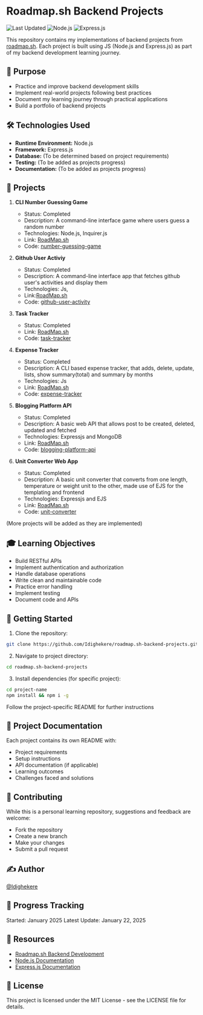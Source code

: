 # Roadmap.sh Backend Projects

![Last Updated](https://img.shields.io/badge/Last%20Updated-January%202025-brightgreen)
![Node.js](https://img.shields.io/badge/Node.js-339933?style=flat&logo=nodedotjs&logoColor=white)
![Express.js](https://img.shields.io/badge/Express.js-000000?style=flat&logo=express&logoColor=white)

This repository contains my implementations of backend projects from [roadmap.sh](https://roadmap.sh). Each project is built using JS (Node.js and Express.js) as part of my backend development learning journey.

## 🎯 Purpose

- Practice and improve backend development skills
- Implement real-world projects following best practices
- Document my learning journey through practical applications
- Build a portfolio of backend projects

## 🛠️ Technologies Used

- **Runtime Environment:** Node.js
- **Framework:** Express.js
- **Database:** (To be determined based on project requirements)
- **Testing:** (To be added as projects progress)
- **Documentation:** (To be added as projects progress)

## 🚀 Projects

1. **CLI Number Guessing Game**
   - Status: Completed
   - Description: A command-line interface game where users guess a random number
   - Technologies: Node.js, Inquirer.js
   - Link: [RoadMap.sh](https://roadmap.sh/projects/number-guessing-game)
   - Code: [number-guessing-game](https://github.com/Idighekere/RoadMap.sh-Backend-Projects/tree/master/number-guessing-game)

2. **Github User Activiy**
   - Status: Completed
   - Description: A command-line interface app that fetches github user's activities and display them
   - Technologies: Js,
   - Link:[RoadMap.sh](https://roadmap.sh/projects/github-user-activity)
   - Code: [github-user-activity](https://github.com/Idighekere/RoadMap.sh-Backend-Projects/tree/master/github-user-activity)

3. **Task Tracker**
   - Status: Completed
   - Link: [RoadMap.sh](https://roadmap.sh/projects/task-tracker)
   - Code: [task-tracker](https://github.com/Idighekere/RoadMap.sh-Backend-Projects/tree/master/task-tracker)
4. **Expense Tracker**
   - Status: Completed
   - Description: A CLI based expense tracker, that adds, delete, update, lists, show summary(total) and summary by months
   - Technologies: Js
   - Link: [RoadMap.sh](https://roadmap.sh/projects/expense-tracker)
   - Code: [expense-tracker](https://github.com/Idighekere/RoadMap.sh-Backend-Projects/tree/master/expense-tracker)
5. **Blogging Platform API**
   - Status: Completed
   - Description: A basic web API that allows post to be created, deleted, updated and fetched
   - Technologies: Expressjs and MongoDB
   - Link: [RoadMap.sh](https://roadmap.sh/projects/blogging-platform-api)
   - Code: [blogging-platform-api](https://github.com/Idighekere/RoadMap.sh-Backend-Projects/tree/master/blogging-platform-api)
6. **Unit Converter Web App**
   - Status: Completed
   - Description: A basic unit converter that converts from one length, temperature or weight unit to the other, made use of EJS for the templating and frontend
   - Technologies: Expressjs and EJS
   - Link: [RoadMap.sh](https://roadmap.sh/projects/unit-converter)
   - Code: [unit-converter](https://github.com/Idighekere/RoadMap.sh-Backend-Projects/tree/master/unit-converter)

(More projects will be added as they are implemented)

## 🎓 Learning Objectives

- Build RESTful APIs
- Implement authentication and authorization
- Handle database operations
- Write clean and maintainable code
- Practice error handling
- Implement testing
- Document code and APIs

## 🚀 Getting Started

1. Clone the repository:
```bash
git clone https://github.com/Idighekere/roadmap.sh-backend-projects.git
```

2. Navigate to project directory:
```bash
cd roadmap.sh-backend-projects
```
3. Install dependencies (for specific project):
```bash
cd project-name
npm install && npm i -g
```
Follow the project-specific README for further instructions

## 📝 Project Documentation
Each project contains its own README with:

- Project requirements
- Setup instructions
- API documentation (if applicable)
- Learning outcomes
- Challenges faced and solutions
## 🤝 Contributing
While this is a personal learning repository, suggestions and feedback are welcome:

- Fork the repository
- Create a new branch
- Make your changes
- Submit a pull request
## ✍️ Author
[@Idighekere]('https://github.com/idighekere')

## 📅 Progress Tracking
Started: January 2025
Latest Update: January 22, 2025
## 📖 Resources
- [Roadmap.sh Backend Development](https://roadmap.sh/backend)
- [Node.js Documentation](https://nodejs.org/docs)
- [Express.js Documentation](https://expressjs.com/)

## 📜 License
This project is licensed under the MIT License - see the LICENSE file for details.
